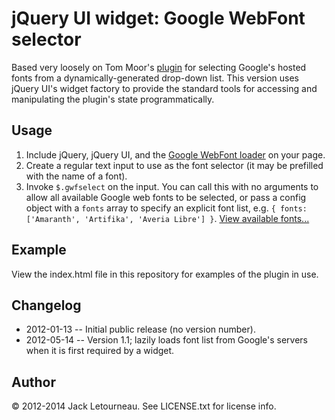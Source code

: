 jQuery UI widget: Google WebFont selector
======================================================================

Based very loosely on Tom Moor's [plugin](https://github.com/tommoor/fontselect-jquery-plugin)
for selecting Google's hosted fonts from a dynamically-generated drop-down list. This version
uses jQuery UI's widget factory to provide the standard tools for accessing and manipulating
the plugin's state programmatically.

Usage
----------------------------------------------------------------------

1. Include jQuery, jQuery UI, and the [Google WebFont loader](http://code.google.com/apis/webfonts/docs/webfont_loader.html) on your page.
2. Create a regular text input to use as the font selector (it may be prefilled with the name of a font).
3. Invoke `$.gwfselect` on the input. You can call this with no arguments to allow all available Google web fonts to be selected, or pass a config object with a `fonts` array to specify an explicit font list, e.g. `{ fonts: ['Amaranth', 'Artifika', 'Averia Libre'] }`. [View available fonts...](http://www.google.com/webfonts)

Example
----------------------------------------------------------------------

View the index.html file in this repository for examples of the plugin in use.

Changelog
----------------------------------------------------------------------

* 2012-01-13 -- Initial public release (no version number).
* 2012-05-14 -- Version 1.1; lazily loads font list from Google's servers when it is first required by a widget.

Author
----------------------------------------------------------------------

© 2012-2014 Jack Letourneau. See LICENSE.txt for license info.
